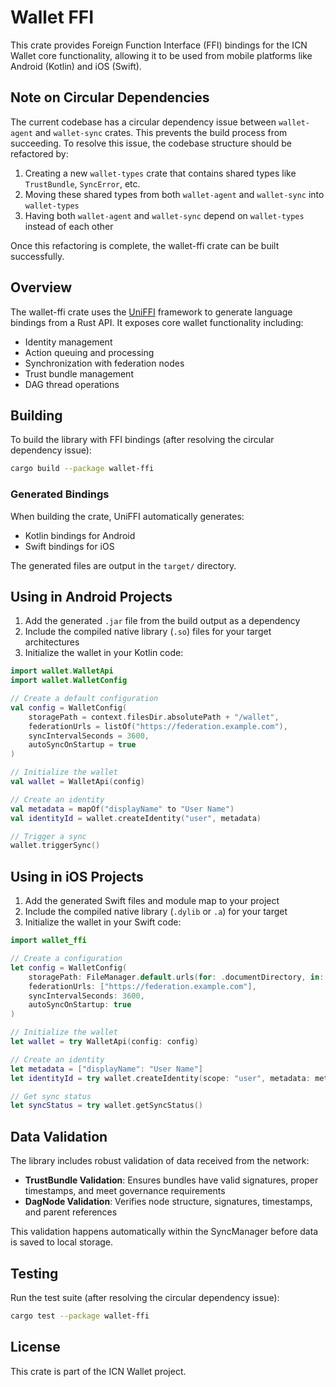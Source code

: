 # Wallet FFI

This crate provides Foreign Function Interface (FFI) bindings for the ICN Wallet core functionality, allowing it to be used from mobile platforms like Android (Kotlin) and iOS (Swift).

## Note on Circular Dependencies

The current codebase has a circular dependency issue between `wallet-agent` and `wallet-sync` crates. This prevents the build process from succeeding. To resolve this issue, the codebase structure should be refactored by:

1. Creating a new `wallet-types` crate that contains shared types like `TrustBundle`, `SyncError`, etc.
2. Moving these shared types from both `wallet-agent` and `wallet-sync` into `wallet-types`
3. Having both `wallet-agent` and `wallet-sync` depend on `wallet-types` instead of each other

Once this refactoring is complete, the wallet-ffi crate can be built successfully.

## Overview

The wallet-ffi crate uses the [UniFFI](https://github.com/mozilla/uniffi-rs) framework to generate language bindings from a Rust API. It exposes core wallet functionality including:

- Identity management
- Action queuing and processing
- Synchronization with federation nodes
- Trust bundle management
- DAG thread operations

## Building

To build the library with FFI bindings (after resolving the circular dependency issue):

```bash
cargo build --package wallet-ffi
```

### Generated Bindings

When building the crate, UniFFI automatically generates:

- Kotlin bindings for Android
- Swift bindings for iOS

The generated files are output in the `target/` directory.

## Using in Android Projects

1. Add the generated `.jar` file from the build output as a dependency
2. Include the compiled native library (`.so`) files for your target architectures
3. Initialize the wallet in your Kotlin code:

```kotlin
import wallet.WalletApi
import wallet.WalletConfig

// Create a default configuration
val config = WalletConfig(
    storagePath = context.filesDir.absolutePath + "/wallet",
    federationUrls = listOf("https://federation.example.com"),
    syncIntervalSeconds = 3600,
    autoSyncOnStartup = true
)

// Initialize the wallet
val wallet = WalletApi(config)

// Create an identity
val metadata = mapOf("displayName" to "User Name")
val identityId = wallet.createIdentity("user", metadata)

// Trigger a sync
wallet.triggerSync()
```

## Using in iOS Projects

1. Add the generated Swift files and module map to your project
2. Include the compiled native library (`.dylib` or `.a`) for your target
3. Initialize the wallet in your Swift code:

```swift
import wallet_ffi

// Create a configuration
let config = WalletConfig(
    storagePath: FileManager.default.urls(for: .documentDirectory, in: .userDomainMask).first!.appendingPathComponent("wallet").path,
    federationUrls: ["https://federation.example.com"],
    syncIntervalSeconds: 3600,
    autoSyncOnStartup: true
)

// Initialize the wallet
let wallet = try WalletApi(config: config)

// Create an identity
let metadata = ["displayName": "User Name"]
let identityId = try wallet.createIdentity(scope: "user", metadata: metadata)

// Get sync status
let syncStatus = try wallet.getSyncStatus()
```

## Data Validation

The library includes robust validation of data received from the network:

- **TrustBundle Validation**: Ensures bundles have valid signatures, proper timestamps, and meet governance requirements
- **DagNode Validation**: Verifies node structure, signatures, timestamps, and parent references

This validation happens automatically within the SyncManager before data is saved to local storage.

## Testing

Run the test suite (after resolving the circular dependency issue):

```bash
cargo test --package wallet-ffi
```

## License

This crate is part of the ICN Wallet project. 
